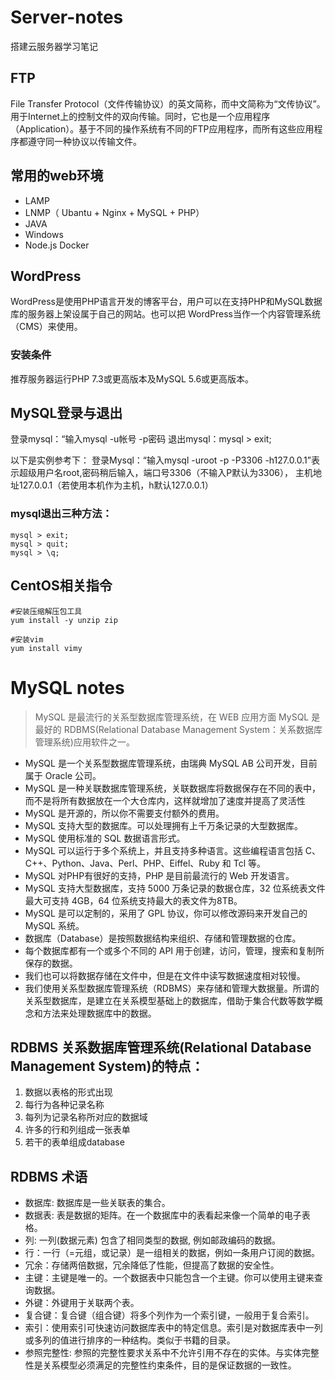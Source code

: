 # Server-notes
 搭建云服务器学习笔记

## FTP
File Transfer Protocol（文件传输协议）的英文简称，而中文简称为“文传协议”。用于Internet上的控制文件的双向传输。同时，它也是一个应用程序（Application）。基于不同的操作系统有不同的FTP应用程序，而所有这些应用程序都遵守同一种协议以传输文件。

## 常用的web环境
* LAMP
* LNMP（ Ubantu + Nginx + MySQL + PHP）
* JAVA
* Windows
* Node.js Docker

## WordPress
WordPress是使用PHP语言开发的博客平台，用户可以在支持PHP和MySQL数据库的服务器上架设属于自己的网站。也可以把 WordPress当作一个内容管理系统（CMS）来使用。
### 安装条件
推荐服务器运行PHP 7.3或更高版本及MySQL 5.6或更高版本。

## MySQL登录与退出
登录mysql：“输入mysql -u帐号 -p密码 
退出mysql：mysql > exit; 

以下是实例参考下：
登录Mysql：“输入mysql -uroot -p -P3306 -h127.0.0.1”表示超级用户名root,密码稍后输入，端口号3306（不输入P默认为3306）， 主机地址127.0.0.1（若使用本机作为主机，h默认127.0.0.1）

### mysql退出三种方法：
```
mysql > exit;
mysql > quit;
mysql > \q;
```
## CentOS相关指令
```
#安装压缩解压包工具
yum install -y unzip zip

#安装vim
yum install vimy
```

# MySQL notes
>MySQL 是最流行的关系型数据库管理系统，在 WEB 应用方面 MySQL 是最好的 RDBMS(Relational Database Management System：关系数据库管理系统)应用软件之一。


* MySQL 是一个关系型数据库管理系统，由瑞典 MySQL AB 公司开发，目前属于 Oracle 公司。
* MySQL 是一种关联数据库管理系统，关联数据库将数据保存在不同的表中，而不是将所有数据放在一个大仓库内，这样就增加了速度并提高了灵活性
* MySQL 是开源的，所以你不需要支付额外的费用。
* MySQL 支持大型的数据库。可以处理拥有上千万条记录的大型数据库。
* MySQL 使用标准的 SQL 数据语言形式。
* MySQL 可以运行于多个系统上，并且支持多种语言。这些编程语言包括 C、C++、Python、Java、Perl、PHP、Eiffel、Ruby 和 Tcl 等。
* MySQL 对PHP有很好的支持，PHP 是目前最流行的 Web 开发语言。
* MySQL 支持大型数据库，支持 5000 万条记录的数据仓库，32 位系统表文件最大可支持 4GB，64 位系统支持最大的表文件为8TB。
* MySQL 是可以定制的，采用了 GPL 协议，你可以修改源码来开发自己的 MySQL 系统。
* 数据库（Database）是按照数据结构来组织、存储和管理数据的仓库。
* 每个数据库都有一个或多个不同的 API 用于创建，访问，管理，搜索和复制所保存的数据。
* 我们也可以将数据存储在文件中，但是在文件中读写数据速度相对较慢。
* 我们使用关系型数据库管理系统（RDBMS）来存储和管理大数据量。所谓的关系型数据库，是建立在关系模型基础上的数据库，借助于集合代数等数学概念和方法来处理数据库中的数据。

## RDBMS 关系数据库管理系统(Relational Database Management System)的特点：
1. 数据以表格的形式出现
2. 每行为各种记录名称
3. 每列为记录名称所对应的数据域
4. 许多的行和列组成一张表单
5. 若干的表单组成database

## RDBMS 术语
* 数据库: 数据库是一些关联表的集合。
* 数据表: 表是数据的矩阵。在一个数据库中的表看起来像一个简单的电子表格。
* 列: 一列(数据元素) 包含了相同类型的数据, 例如邮政编码的数据。
* 行：一行（=元组，或记录）是一组相关的数据，例如一条用户订阅的数据。
* 冗余：存储两倍数据，冗余降低了性能，但提高了数据的安全性。
* 主键：主键是唯一的。一个数据表中只能包含一个主键。你可以使用主键来查询数据。
* 外键：外键用于关联两个表。
* 复合键：复合键（组合键）将多个列作为一个索引键，一般用于复合索引。
* 索引：使用索引可快速访问数据库表中的特定信息。索引是对数据库表中一列或多列的值进行排序的一种结构。类似于书籍的目录。
* 参照完整性: 参照的完整性要求关系中不允许引用不存在的实体。与实体完整性是关系模型必须满足的完整性约束条件，目的是保证数据的一致性。